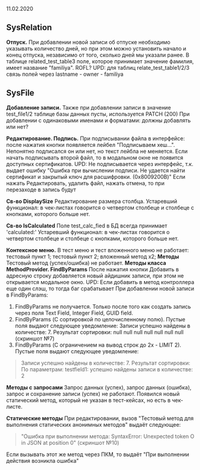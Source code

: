 11.02.2020
## SysRelation
**Отпуск.** При добавлении новой записи об отпуске необходимо указывать количество дней, но при этом можно установить начало и конец отпуска, независимо от того, сколько дней мы указали ранее.
В таблице related_test_table3 поле, которое принимает значение фамилия, имеет название "familiya". ROFL?
UPD: для таблиц relate_test_table1/2/3 связь полей через lastname - owner - familiya

## SysFile
**Добавление записи.** 
Также при добавлении записи в значение test_file1/2 таблице базы данных пусты, используется PATCH (200)
При добавлении с одинаковыми именами и форматами: должны добавлять или нет?

**Редактирование. Подпись.** 
При подписывании файла в интерфейсе: после нажатия кнопки появляется лейбел "Подписываем хеш...". Непонятно подписался он или нет, но текст лейбла не меняется.
Если начать подписывать второй файл, то в модальном окне не появится доступных сертификатов.
UPD: Не подписывается через интерфейс, т.к. выдает ошибку "Ошибка при вычислении подписи. Не удается найти сертификат и закрытый ключ для расшифровки. (0x8009200B)"
Если нажать Редактировать, удалить файл, нажать отмена, то при перезаходе в запись будут

**Св-во DisplaySize**
Редактирование размера столбца. Устаревший функционал: в чек-листах говорится о четвертом столбеце и столбеце с кнопками, которого больше нет.

**Св-во IsCalculated**
Поле test_calc_fied в БД всегда принимает 'calculated:'
Устаревший функционал: в чек-листах говорится о четвертом столбеце и столбеце с кнопками, которого больше нет.

**Контексное меню.** 
В тест меню и тест вложенного меню не работает: тестовый пункт 1; тестовый пункт 2; вложенный метод x2;
**Методы** 
Тестовый метод (успех/ошибка) не работает.
**Методы класса MethodProvider. FindByParams**
После нажатия кнопки Добавить в адресную строку добавляется новый айдишник записи, при этом не открывается модальное окно.
UPD: Если добавить в метод контроллера еще один слэш, то тогда баг срабатывает
При добавлении новой записи в FindByParams: 
1. FindByParams не получается. Только после того как создать запись через поля Text Field, Integer Field, GUID field.
2. FindByParams (С сортировкой по целочисленному полю). Пустые поля выдают следующее уведомление: Записи успешно найдены в количестве: 7. Результат сортировки: null null null null null null null (скриншот №7)
3. FindByParams (С ограничением на вывод строк до 2х - LIMIT 2). Пустые поля выдают следующее уведомление: 
> Записи успешно найдены в количестве: 7. Результат сортировки: По параметрам: testfield1:  успешно найдены записи в количестве: 2 

**Методы с запросами**
Запрос данных (успех), запрос данных (ошибка),  запрос и сохранение записи (успех) не работают.	
Появился новый статический метод, который не указан в тест-кейсах, но есть в чек-листе.

**Статические методы**
При редактировании, вызов "Тестовый метод для выполнения статических анонимных методов" выдаёт следующее: 
> "Ошибка при выполнении метода: SyntaxError: Unexpected token О in JSON at position 0" (скриншот №10)

Если вызывать этот же метод через ПКМ, то выдаёт "При выполнении действия возникла ошибка"